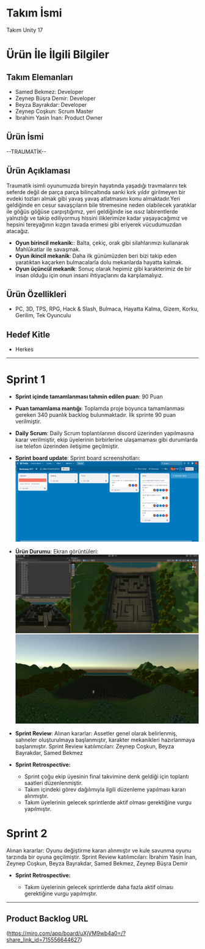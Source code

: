 # **Takım İsmi**

Takım Unity 17

# Ürün İle İlgili Bilgiler

## Takım Elemanları
- Samed Bekmez: Developer
- Zeynep Büşra Demir: Developer
- Beyza Bayrakdar: Developer
- Zeynep Coşkun: Scrum Master
- İbrahim Yasin İnan: Product Owner

## Ürün İsmi
--TRAUMATİK--
## Ürün Açıklaması
Traumatik isimli oyunumuzda bireyin hayatında yaşadığı travmalarını tek seferde değil de parça parça bilinçaltında sanki kırk yıldır girilmeyen bir evdeki tozları almak gibi yavaş yavaş atlatmasını konu almaktadır.Yeri geldiğinde en cesur savaşçıların bile titremesine neden olabilecek yaratıklar ile göğüs göğüse çarpıştığımız, yeri geldiğinde ise ıssız labirentlerde yalnızlığı ve takip ediliyormuş hissini iliklerimize kadar yaşayacağımız ve hepsini tereyağının kızgın tavada erimesi gibi eriyerek vücudumuzdan atacağız.
- **Oyun birincil mekanik:**: Balta, çekiç, orak gibi silahlarımızı kullanarak Mahlûkatlar ile savaşmak.
- **Oyun ikincil mekanik**: Daha ilk günümüzden beri bizi takip eden yaratıktan kaçarken bulmacalarla dolu mekanlarda hayatta kalmak.
- **Oyun üçüncül mekanik**: Sonuç olarak hepimiz gibi karakterimiz de bir insan olduğu için onun insani ihtiyaçlarını da karşılamalıyız.
## Ürün Özellikleri
- PC, 3D, TPS, RPG, Hack & Slash, Bulmaca, Hayatta Kalma, Gizem, Korku, Gerilim, Tek Oyunculu
## Hedef Kitle
- Herkes
---
# Sprint 1

- **Sprint içinde tamamlanması tahmin edilen puan**: 90 Puan


- **Puan tamamlama mantığı**: Toplamda proje boyunca tamamlanması gereken 340 puanlık backlog bulunmaktadır. İlk sprinte 90 puan verilmiştir.


- **Daily Scrum**: Daily Scrum toplantılarının discord üzerinden yapılmasına karar verilmiştir, ekip üyelerinin birbirlerine ulaşamaması gibi durumlarda ise telefon üzerinden iletişime geçilmiştir.  


- **Sprint board update**: Sprint board screenshotları: 
![Backlog 1](https://github.com/ZeynepCosk/Bootcamp_U17/blob/main/backlog1.png.png) 


- **Ürün Durumu**: Ekran görüntüleri:
  ![Screenshot 1](https://github.com/ZeynepCosk/Bootcamp_U17/blob/main/map2.png)
  ![Screenshot 2](https://github.com/ZeynepCosk/Bootcamp_U17/blob/main/map1.png)
- **Sprint Review**: 
Alınan kararlar: Assetler genel olarak belirlenmiş, sahneler oluşturulmaya başlanmıştır, karakter mekanikleri hazırlanmaya başlanmıştır. Sprint Review katılımcıları: Zeynep Coşkun, Beyza Bayrakdar, Samed Bekmez

- **Sprint Retrospective:**
  - Sprint çoğu ekip üyesinin final takvimine denk geldiği için toplantı saatleri düzenlenmiştir.
  - Takım içindeki görev dağılımıyla ilgili düzenleme yapılması kararı alınmıştır.
  - Takım üyelerinin gelecek sprintlerde aktif olması gerektiğine vurgu yapılmıştır.
 
# Sprint 2
Alınan kararlar: Oyunu değiştirme kararı alınmıştır ve kule savunma oyunu tarzında bir oyuna geçilmiştir.
Sprint Review katılımcıları: İbrahim Yasin İnan, Zeynep Coşkun, Beyza Bayrakdar, Samed Bekmez, Zeynep Büşra Demir

- **Sprint Retrospective:**

  - Takım üyelerinin gelecek sprintlerde daha fazla aktif olması gerektiğine vurgu yapılmıştır.


---

## Product Backlog URL

(https://miro.com/app/board/uXjVM9wb4a0=/?share_link_id=715556644627)
